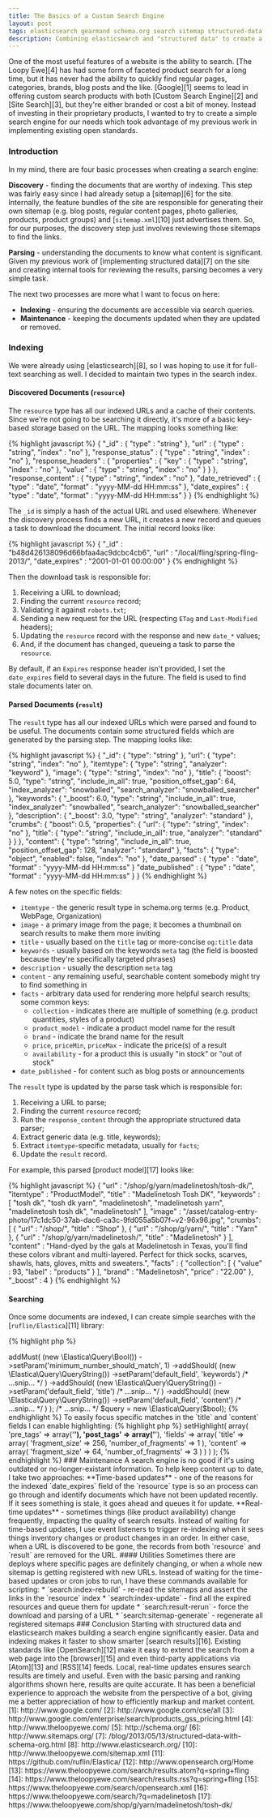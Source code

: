```yaml
---
title: The Basics of a Custom Search Engine
layout: post
tags: elasticsearch gearmand schema.org search sitemap structured-data
description: Combining elasticsearch and "structured data" to create a self-hosted search engine.
---
```


One of the most useful features of a website is the ability to search. [The Loopy Ewe][4] has had some form of faceted
product search for a long time, but it has never had the ability to quickly find regular pages, categories, brands, blog
posts and the like. [Google][1] seems to lead in offering custom search products with both [Custom Search Engine][2] and
[Site Search][3], but they're either branded or cost a bit of money. Instead of investing in their proprietary products,
I wanted to try to create a simple search engine for our needs which took advantage of my previous work in implementing
existing open standards.


### Introduction

In my mind, there are four basic processes when creating a search engine:

**Discovery** - finding the documents that are worthy of indexing. This step was fairly easy since I had already setup
a [sitemap][6] for the site. Internally, the feature bundles of the site are responsible for generating their own
sitemap (e.g. blog posts, regular content pages, photo galleries, products, product groups) and [`sitemap.xml`][10] just
advertises them. So, for our purposes, the discovery step just involves reviewing those sitemaps to find the links.

**Parsing** - understanding the documents to know what content is significant. Given my previous work of [implementing
structured data][7] on the site and creating internal tools for reviewing the results, parsing becomes a very simple
task.

The next two processes are more what I want to focus on here:

 * **Indexing** - ensuring the documents are accessible via search queries.
 * **Maintenance** - keeping the documents updated when they are updated or removed.


### Indexing

We were already using [elasticsearch][8], so I was hoping to use it for full-text searching as well. I decided to
maintain two types in the search index.


#### Discovered Documents (`resource`)

The `resource` type has all our indexed URLs and a cache of their contents. Since we're not going to be searching it
directly, it's more of a basic key-based storage based on the URL. The mapping looks something like:

{% highlight javascript %}
{   "_id" : {
        "type" : "string" },
    "url" : {
        "type" : "string",
        "index" : "no" },
    "response_status" : {
        "type" : "string",
        "index" : "no" },
    "response_headers" : {
        "properties" : {
            "key" : {
                "type" : "string",
                "index" : "no" },
            "value" : {
                "type" : "string",
                "index" : "no" } } },
    "response_content" : {
        "type" : "string",
        "index" : "no" },
    "date_retrieved" : {
        "type" : "date",
        "format" : "yyyy-MM-dd HH:mm:ss" },
    "date_expires" : {
        "type" : "date",
        "format" : "yyyy-MM-dd HH:mm:ss" } }
{% endhighlight %}

The `_id` is simply a hash of the actual URL and used elsewhere. Whenever the discovery process finds a new URL, it
creates a new record and queues a task to download the document. The initial record looks like:

{% highlight javascript %}
{
    "_id" : "b48d426138096d66bfaa4ac9dcbc4cb6",
    "url" : "/local/fling/spring-fling-2013/",
    "date_expires" : "2001-01-01 00:00:00"
}
{% endhighlight %}

Then the download task is responsible for:

 1. Receiving a URL to download;
 2. Finding the current `resource` record;
 3. Validating it against `robots.txt`;
 4. Sending a new request for the URL (respecting `ETag` and `Last-Modified` headers);
 5. Updating the `resource` record with the response and new `date_*` values;
 6. And, if the document has changed, queueing a task to parse the `resource`.

By default, if an `Expires` response header isn't provided, I set the `date_expires` field to several days in the
future. The field is used to find stale documents later on.


#### Parsed Documents (`result`)

The `result` type has all our indexed URLs which were parsed and found to be useful. The documents contain some
structured fields which are generated by the parsing step. The mapping looks like:

{% highlight javascript %}
{   "_id": {
        "type": "string" },
    "url": {
        "type": "string",
        "index": "no" },
    "itemtype": {
        "type": "string",
        "analyzer": "keyword" },
    "image": {
        "type": "string",
        "index": "no" },
    "title": {
        "boost": 5.0,
        "type": "string",
        "include_in_all": true,
        "position_offset_gap": 64,
        "index_analyzer": "snowballed",
        "search_analyzer": "snowballed_searcher" },
    "keywords": {
        "_boost": 6.0,
        "type": "string",
        "include_in_all": true,
        "index_analyzer": "snowballed",
        "search_analyzer": "snowballed_searcher" },
    "description": {
        "_boost": 3.0,
        "type": "string",
        "analyzer": "standard" },
    "crumbs": {
        "boost": 0.5,
        "properties": {
            "url": {
                "type": "string",
                "index": "no" },
            "title": {
                "type": "string",
                "include_in_all": true,
                "analyzer": "standard" } } },
    "content": {
        "type": "string",
        "include_in_all": true,
        "position_offset_gap": 128,
        "analyzer": "standard" },
    "facts": {
        "type": "object",
        "enabled": false,
        "index": "no" },
    "date_parsed" : {
        "type" : "date",
        "format" : "yyyy-MM-dd HH:mm:ss" }
    "date_published" : {
        "type" : "date",
        "format" : "yyyy-MM-dd HH:mm:ss" } }
{% endhighlight %}

A few notes on the specific fields:

 * `itemtype` - the generic result type in schema.org terms (e.g. Product, WebPage, Organization)
 * `image` - a primary image from the page; it becomes a thumbnail on search results to make them more inviting
 * `title` - usually based on the `title` tag or more-concise `og:title` data
 * `keywords` - usually based on the keywords `meta` tag (the field is boosted because they're specifically targeted
   phrases)
 * `description` - usually the description `meta` tag
 * `content` - any remaining useful, searchable content somebody might try to find something in
 * `facts` - arbitrary data used for rendering more helpful search results; some common keys:
    * `collection` - indicates there are multiple of something (e.g. product quantities, styles of a product)
    * `product_model` - indicate a product model name for the result
    * `brand` - indicate the brand name for the result
    * `price`, `priceMin`, `priceMax` - indicate the price(s) of a result
    * `availability` - for a product this is usually "in stock" or "out of stock"
 * `date_published` - for content such as blog posts or announcements

The `result` type is updated by the parse task which is responsible for:

 1. Receiving a URL to parse;
 2. Finding the current `resource` record;
 3. Run the `response_content` through the appropriate structured data parser;
 4. Extract generic data (e.g. title, keywords);
 5. Extract `itemtype`-specific metadata, usually for `facts`;
 6. Update the `result` record.

For example, this parsed [product model][17] looks like:

{% highlight javascript %}
{   "url" : "/shop/g/yarn/madelinetosh/tosh-dk/",
    "itemtype" : "ProductModel",
    "title" : "Madelinetosh Tosh DK",
    "keywords" : [ "tosh dk", "tosh dk yarn", "madelinetosh", "madelinetosh yarn", "madelinetosh tosh dk", "madelinetosh" ],
    "image" : "/asset/catalog-entry-photo/17c1dc50-37ab-dac6-ca3c-9fd055a5b07f~v2-96x96.jpg",
    "crumbs": [
        {
            "url" : "/shop/",
            "title" : "Shop" },
        {
            "url" : "/shop/g/yarn/",
            "title" : "Yarn" },
        {
            "url" : "/shop/g/yarn/madelinetosh/",
            "title" : "Madelinetosh" } ],
    "content" : "Hand-dyed by the gals at Madelinetosh in Texas, you'll find these colors vibrant and multi-layered. Perfect for thick socks, scarves, shawls, hats, gloves, mitts and sweaters.",
    "facts" : {
        "collection": [
            {
                "value" : 93,
                "label" : "products" } ],
        "brand" : "Madelinetosh",
        "price" : "22.00" },
    "_boost" : 4 }
{% endhighlight %}


#### Searching

Once some documents are indexed, I can create simple searches with the [`ruflin/Elastica`][11] library:

{% highlight php %}
<?php
$bool = (new \Elastica\Query\Bool())
    ->addMust(
        (new \Elastica\Query\Bool())
            ->setParam('minimum_number_should_match', 1)
            ->addShould(
                (new \Elastica\Query\QueryString())
                    ->setParam('default_field', 'keywords')
                    /* ...snip... */ )
            ->addShould(
                (new \Elastica\Query\QueryString())
                    ->setParam('default_field', 'title')
                    /* ...snip... */ )
            ->addShould(
                (new \Elastica\Query\QueryString())
                    ->setParam('default_field', 'content')
                    /* ...snip... */ ) );

/* ...snip... */

$query = new \Elastica\Query($bool);
{% endhighlight %}

To easily focus specific matches in the `title` and `content` fields I can enable highlighting:

{% highlight php %}
<?php
$query->setHighlight(
    array(
        'pre_tags' => array('<strong>'),
        'post_tags' => array('</strong>'),
        'fields' => array(
            'title' => array(
                'fragment_size' => 256,
                'number_of_fragments' => 1 ),
            'content' => array(
                'fragment_size' => 64,
                'number_of_fragments' => 3 ) ) ) );
{% endhighlight %}


### Maintenance

A search engine is no good if it's using outdated or no-longer-existant information. To help keep content up to date, I
take two approaches:

**Time-based updates** - one of the reasons for the indexed `date_expires` field of the `resource` type is so an
process can go through and identify documents which have not been updated recently. If it sees something is stale, it
goes ahead and queues it for update.

**Real-time updates** - sometimes things (like product availability) change frequently, impacting the quality of search
results. Instead of waiting for time-based updates, I use event listeners to trigger re-indexing when it sees things
inventory changes or product changes in an order.

In either case, when a URL is discovered to be gone, the records from both `resource` and `result` are removed for the
URL.


#### Utilities

Sometimes there are deploys where specific pages are definitely changing, or when a whole new sitemap is getting
registered with new URLs. Instead of waiting for the time-based updates or cron jobs to run, I have these commands
available for scripting:

 * `search:index-rebuild` - re-read the sitemaps and assert the links in the `resource` index
 * `search:index-update` - find all the expired resources and queue them for update
 * `search:result-rerun` - force the download and parsing of a URL
 * `search:sitemap-generate` - regenerate all registered sitemaps


### Conclusion

Starting with structured data and elasticsearch makes building a search engine significantly easier. Data and indexing
makes it faster to show smarter [search results][16]. Existing standards like [OpenSearch][12] make it easy to extend
the search from a web page into the [browser][15] and even third-party applications via [Atom][13] and [RSS][14] feeds.
Local, real-time updates ensures search results are timely and useful. Even with the basic parsing and ranking
algorithms shown here, results are quite accurate. It has been a beneficial experience to approach the website from the
perspective of a bot, giving me a better appreciation of how to efficiently markup and market content.


 [1]: http://www.google.com/
 [2]: http://www.google.com/cse/all
 [3]: http://www.google.com/enterprise/search/products_gss_pricing.html
 [4]: http://www.theloopyewe.com/
 [5]: http://schema.org/
 [6]: http://www.sitemaps.org/
 [7]: /blog/2013/05/13/structured-data-with-schema-org.html
 [8]: http://www.elasticsearch.org/
[10]: http://www.theloopyewe.com/sitemap.xml
[11]: https://github.com/ruflin/Elastica/
[12]: http://www.opensearch.org/Home
[13]: https://www.theloopyewe.com/search/results.atom?q=spring+fling
[14]: https://www.theloopyewe.com/search/results.rss?q=spring+fling
[15]: https://www.theloopyewe.com/search/opensearch.xml
[16]: https://www.theloopyewe.com/search/?q=madelinetosh
[17]: https://www.theloopyewe.com/shop/g/yarn/madelinetosh/tosh-dk/
